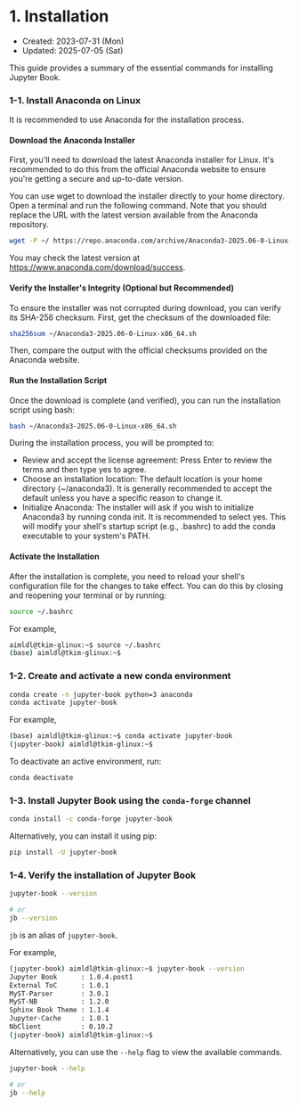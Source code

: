 # 1. Installation
- Created: 2023-07-31 (Mon)
- Updated: 2025-07-05 (Sat)

This guide provides a summary of the essential commands for installing Jupyter Book.

### 1-1. Install Anaconda on Linux
It is recommended to use Anaconda for the installation process.

#### Download the Anaconda Installer
First, you'll need to download the latest Anaconda installer for Linux. It's recommended to do this from the official Anaconda website to ensure you're getting a secure and up-to-date version.

You can use wget to download the installer directly to your home directory. Open a terminal and run the following command. Note that you should replace the URL with the latest version available from the Anaconda repository.

```bash
wget -P ~/ https://repo.anaconda.com/archive/Anaconda3-2025.06-0-Linux-x86_64.sh
```
You may check the latest version at https://www.anaconda.com/download/success.

#### Verify the Installer's Integrity (Optional but Recommended)
To ensure the installer was not corrupted during download, you can verify its SHA-256 checksum. First, get the checksum of the downloaded file:

```bash
sha256sum ~/Anaconda3-2025.06-0-Linux-x86_64.sh
```
Then, compare the output with the official checksums provided on the Anaconda website.

#### Run the Installation Script
Once the download is complete (and verified), you can run the installation script using bash:

```bash
bash ~/Anaconda3-2025.06-0-Linux-x86_64.sh
```
During the installation process, you will be prompted to:

- Review and accept the license agreement: Press Enter to review the terms and then type yes to agree.
- Choose an installation location: The default location is your home directory (~/anaconda3). It is generally recommended to accept the default unless you have a specific reason to change it.
- Initialize Anaconda: The installer will ask if you wish to initialize Anaconda3 by running conda init. It is recommended to select yes. This will modify your shell's startup script (e.g., .bashrc) to add the conda executable to your system's PATH.

#### Activate the Installation
After the installation is complete, you need to reload your shell's configuration file for the changes to take effect. You can do this by closing and reopening your terminal or by running:

```bash
source ~/.bashrc
```
For example,
```bash
aimldl@tkim-glinux:~$ source ~/.bashrc
(base) aimldl@tkim-glinux:~$
```

### 1-2. Create and activate a new conda environment
```bash
conda create -n jupyter-book python=3 anaconda
conda activate jupyter-book
```
For example,
```bash
(base) aimldl@tkim-glinux:~$ conda activate jupyter-book
(jupyter-book) aimldl@tkim-glinux:~$
```
                                                                                                                                                     
To deactivate an active environment, run:                                                                                                                                    
```bash                                                                                                                                     
conda deactivate 
```

### 1-3. Install Jupyter Book using the `conda-forge` channel

```bash
conda install -c conda-forge jupyter-book
```

Alternatively, you can install it using pip:
```bash
pip install -U jupyter-book
```
### 1-4. Verify the installation of Jupyter Book 

```bash
jupyter-book --version
```

```bash
# or
jb --version
```
`jb` is an alias of `jupyter-book`.

For example,
```bash
(jupyter-book) aimldl@tkim-glinux:~$ jupyter-book --version
Jupyter Book      : 1.0.4.post1                                                                                                                                               
External ToC      : 1.0.1                                                                                                                                                     
MyST-Parser       : 3.0.1                                                                                                                                                     
MyST-NB           : 1.2.0                                                                                                                                                     
Sphinx Book Theme : 1.1.4                                                                                                                                                     
Jupyter-Cache     : 1.0.1                                                                                                                                                     
NbClient          : 0.10.2                                                                                                                                                    
(jupyter-book) aimldl@tkim-glinux:~$
```

Alternatively, you can use the `--help` flag to view the available commands.
```bash
jupyter-book --help
```

```bash
# or
jb --help
```




